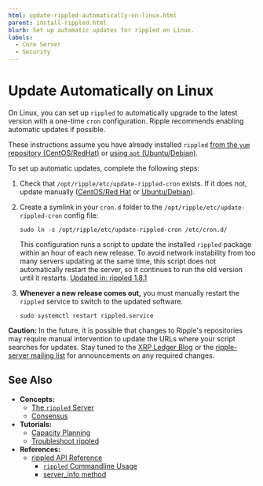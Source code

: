 ```yaml
---
html: update-rippled-automatically-on-linux.html
parent: install-rippled.html
blurb: Set up automatic updates for rippled on Linux.
labels:
  - Core Server
  - Security
---
```

# Update Automatically on Linux

On Linux, you can set up `rippled` to automatically upgrade to the latest version with a one-time `cron` configuration. Ripple recommends enabling automatic updates if possible.

These instructions assume you have already installed `rippled` [from the `yum` repository (CentOS/RedHat)](install-rippled-on-centos-rhel-with-yum.md) or [using `apt` (Ubuntu/Debian)](install-rippled-on-ubuntu.md).

To set up automatic updates, complete the following steps:

1. Check that `/opt/ripple/etc/update-rippled-cron` exists. If it does not, update manually ([CentOS/Red Hat](update-rippled-manually-on-centos-rhel.md) or [Ubuntu/Debian](update-rippled-manually-on-ubuntu.md)).

2. Create a symlink in your `cron.d` folder to the `/opt/ripple/etc/update-rippled-cron` config file:

    ```
    sudo ln -s /opt/ripple/etc/update-rippled-cron /etc/cron.d/
    ```

    This configuration runs a script to update the installed `rippled` package within an hour of each new release. To avoid network instability from too many servers updating at the same time, this script does not automatically restart the server, so it continues to run the old version until it restarts. [Updated in: rippled 1.8.1](https://github.com/XRPLF/rippled/releases/tag/1.8.1 "BADGE_BLUE")

3. **Whenever a new release comes out,** you must manually restart the `rippled` service to switch to the updated software.

    ```
    sudo systemctl restart rippled.service
    ```

**Caution:** In the future, it is possible that changes to Ripple's repositories may require manual intervention to update the URLs where your script searches for updates. Stay tuned to the [XRP Ledger Blog](/blog/) or the [ripple-server mailing list](https://groups.google.com/forum/#!forum/ripple-server) for announcements on any required changes.


## See Also

- **Concepts:**
    - [The `rippled` Server](xrpl-servers.html)
    - [Consensus](../../concepts/consensus-protocol/index.md)
- **Tutorials:**
    - [Capacity Planning](capacity-planning.md)
    - [Troubleshoot rippled](../troubleshooting/index.md)
- **References:**
    - [rippled API Reference](../../references/http-websocket-apis/index.md)
        - [`rippled` Commandline Usage](../commandline-usage.md)
        - [server_info method](../../references/http-websocket-apis/public-api-methods/server-info-methods/server_info.md)
